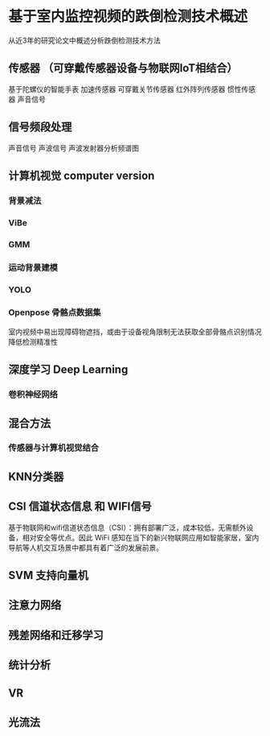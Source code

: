 # 基于室内监控视频的跌倒检测技术概述
从近3年的研究论文中概述分析跌倒检测技术方法
## 传感器 （可穿戴传感器设备与物联网IoT相结合）
基于陀螺仪的智能手表
加速传感器
可穿戴关节传感器
红外阵列传感器
惯性传感器
声音信号
## 信号频段处理
声音信号
声波信号 声波发射器分析频谱图
## 计算机视觉 computer version
### 背景减法

### ViBe

### GMM

### 运动背景建模

### YOLO

### Openpose 骨骼点数据集
室内视频中易出现障碍物遮挡，或由于设备视角限制无法获取全部骨骼点识别情况降低检测精准性

## 深度学习 Deep Learning
### 卷积神经网络

## 混合方法
### 传感器与计算机视觉结合

## KNN分类器



## CSI 信道状态信息 和 WIFI信号
基于物联网和wifi信道状态信息（CSI）：拥有部署广泛，成本较低，无需额外设备，相对安全等优点。因此 WiFi 感知在当下的新兴物联网应用如智能家居，室内导航等人机交互场景中都具有着广泛的发展前景。

## SVM 支持向量机

## 注意力网络

## 残差网络和迁移学习



## 统计分析

## VR



## 光流法